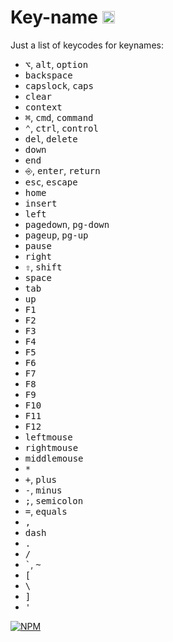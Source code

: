 # Key-name <a href="UNLICENSE"><img src="http://upload.wikimedia.org/wikipedia/commons/6/62/PD-icon.svg" width="20"/></a>

Just a list of keycodes for keynames:

* <kbd>⌥</kbd>, <kbd>alt</kbd>, <kbd>option</kbd>
* <kbd>backspace</kbd>
* <kbd>capslock</kbd>, <kbd>caps</kbd>
* <kbd>clear</kbd>
* <kbd>context</kbd>
* <kbd>⌘</kbd>, <kbd>cmd</kbd>, <kbd>command</kbd>
* <kbd>⌃</kbd>, <kbd>ctrl</kbd>, <kbd>control</kbd>
* <kbd>del</kbd>, <kbd>delete</kbd>
* <kbd>down</kbd>
* <kbd>end</kbd>
* <kbd>⎆</kbd>, <kbd>enter</kbd>, <kbd>return</kbd>
* <kbd>esc</kbd>, <kbd>escape</kbd>
* <kbd>home</kbd>
* <kbd>insert</kbd>
* <kbd>left</kbd>
* <kbd>pagedown</kbd>, <kbd>pg-down</kbd>
* <kbd>pageup</kbd>, <kbd>pg-up</kbd>
* <kbd>pause</kbd>
* <kbd>right</kbd>
* <kbd>⇧</kbd>, <kbd>shift</kbd>
* <kbd>space</kbd>
* <kbd>tab</kbd>
* <kbd>up</kbd>
* <kbd>F1</kbd>
* <kbd>F2</kbd>
* <kbd>F3</kbd>
* <kbd>F4</kbd>
* <kbd>F5</kbd>
* <kbd>F6</kbd>
* <kbd>F7</kbd>
* <kbd>F8</kbd>
* <kbd>F9</kbd>
* <kbd>F10</kbd>
* <kbd>F11</kbd>
* <kbd>F12</kbd>
* <kbd>leftmouse</kbd>
* <kbd>rightmouse</kbd>
* <kbd>middlemouse</kbd>
* <kbd>*</kbd>
* <kbd>+</kbd>, <kbd>plus</kbd>
* <kbd>-</kbd>, <kbd>minus</kbd>
* <kbd>;</kbd>, <kbd>semicolon</kbd>
* <kbd>=</kbd>, <kbd>equals</kbd>
* <kbd>,</kbd>
* <kbd>dash</kbd>
* <kbd>.</kbd>
* <kbd>/</kbd>
* <kbd>`</kbd>, <kbd>~</kbd>
* <kbd>[</kbd>
* <kbd>\\</kbd>
* <kbd>]</kbd>
* <kbd>'</kbd>

[![NPM](https://nodei.co/npm/key-name.png?downloads=true&downloadRank=true&stars=true)](https://nodei.co/npm/key-name/)